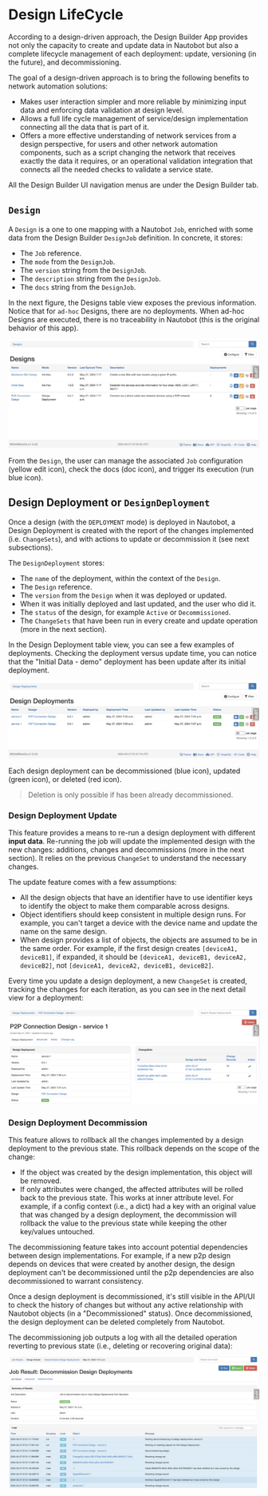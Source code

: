 # Design LifeCycle

According to a design-driven approach, the Design Builder App provides not only the capacity to create and update data in Nautobot but also a complete lifecycle management of each deployment: update, versioning (in the future), and decommissioning.

The goal of a design-driven approach is to bring the following benefits to network automation solutions:

- Makes user interaction simpler and more reliable by minimizing input data and enforcing data validation at design level.
- Allows a full life cycle management of service/design implementation connecting all the data that is part of it.
- Offers a more effective understanding of network services from a design perspective, for users and other network automation components, such as a script changing the network that receives exactly the data it requires, or an operational validation integration that connects all the needed checks to validate a service state.

All the Design Builder UI navigation menus are under the Design Builder tab.

## `Design`

A `Design` is a one to one mapping with a Nautobot `Job`, enriched with some data from the Design Builder `DesignJob` definition. In concrete, it stores:

- The `Job` reference.
- The `mode` from the `DesignJob`.
- The `version` string from the `DesignJob`.
- The `description` string from the `DesignJob`.
- The `docs` string from the `DesignJob`.

In the next figure, the Designs table view exposes the previous information. Notice that for `ad-hoc` Designs, there are no deployments. When ad-hoc Designs are executed, there is no traceability in Nautobot (this is the original behavior of this app).

![designs](../images/screenshots/designs.png)

From the `Design`, the user can manage the associated `Job` configuration (yellow edit icon), check the docs (doc icon), and trigger its execution (run blue icon).

## Design Deployment or `DesignDeployment`

Once a design (with the `DEPLOYMENT` mode) is deployed in Nautobot, a Design Deployment is created with the report of the changes implemented (i.e. `ChangeSets`), and with actions to update or decommission it (see next subsections).

The `DesignDeployment` stores:

- The `name` of the deployment, within the context of the `Design`.
- The `Design` reference.
- The `version` from the `Design` when it was deployed or updated.
- When it was initially deployed and last updated, and the user who did it.
- The `status` of the design, for example `Active` or `Decommissioned`.
- The `ChangeSets` that have been run in every create and update operation (more in the next section).

In the Design Deployment table view, you can see a few examples of deployments. Checking the deployment versus update time, you can notice that the "Initial Data - demo" deployment has been update after its initial deployment.

![design-deployments](../images/screenshots/design-deployments.png)

Each design deployment can be decommissioned (blue icon), updated (green icon), or deleted (red icon).

> Deletion is only possible if has been already decommissioned.

### Design Deployment Update

This feature provides a means to re-run a design deployment with different **input data**. Re-running the job will update the implemented design with the new changes: additions, changes and decommissions (more in the next section). It relies on the previous `ChangeSet` to understand the necessary changes.

The update feature comes with a few assumptions:

- All the design objects that have an identifier have to use identifier keys to identify the object to make them comparable across designs.
- Object identifiers should keep consistent in multiple design runs. For example, you can't target a device with the device name and update the name on the same design.
- When design provides a list of objects, the objects are assumed to be in the same order. For example, if the first design creates `[deviceA1, deviceB1]`, if expanded, it should be `[deviceA1, deviceB1, deviceA2, deviceB2]`, not `[deviceA1, deviceA2, deviceB1, deviceB2]`.

Every time you update a design deployment, a new `ChangeSet` is created, tracking the changes for each iteration, as you can see in the next detail view for a deployment:

![design-deployment-detail](../images/screenshots/design-deployment-detail.png)

### Design Deployment Decommission

This feature allows to rollback all the changes implemented by a design deployment to the previous state. This rollback depends on the scope of the change:

- If the object was created by the design implementation, this object will be removed.
- If only attributes were changed, the affected attributes will be rolled back to the previous state. This works at inner attribute level. For example, if a config context (i.e., a dict) had a key with an original value that was changed by a design deployment, the decommission will rollback the value to the previous state while keeping the other key/values untouched.

The decommissioning feature takes into account potential dependencies between design implementations. For example, if a new p2p design depends on devices that were created by another design, the design deployment can't be decommissioned until the p2p dependencies are also decommissioned to warrant consistency.

Once a design deployment is decommissioned, it's still visible in the API/UI to check the history of changes but without any active relationship with Nautobot objects (in a "Decommissioned" status). Once decommissioned, the design deployment can be deleted completely from Nautobot.

The decommissioning job outputs a log with all the detailed operation reverting to previous state (i.e., deleting or recovering original data):

![design-deployment-decommissioning](../images/screenshots/design-deployment-decommissioning.png)
